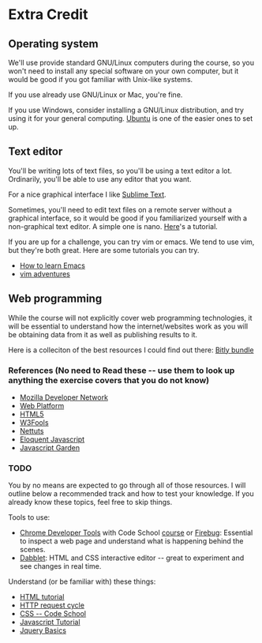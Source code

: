 # Extra Credit

## Operating system
We'll use provide standard GNU/Linux computers during the course, so you won't
need to install any special software on your own computer, but it would be good
if you got familiar with Unix-like systems.

If you use already use GNU/Linux or Mac, you're fine.

If you use Windows, consider installing a GNU/Linux distribution, and try using
it for your general computing. [Ubuntu](http://www.ubuntu.com/download) is one of
the easier ones to set up.

## Text editor
You'll be writing lots of text files, so you'll be using a text editor a lot.
Ordinarily, you'll be able to use any editor that you want.

For a nice graphical interface I like [Sublime Text](http://www.sublimetext.com/).

Sometimes, you'll need to edit text files on a remote server without a graphical
interface, so it would be good if you familiarized yourself with a non-graphical
text editor. A simple one is nano. [Here](http://www.howtogeek.com/howto/42980/the-beginners-guide-to-nano-the-linux-command-line-text-editor/)'s a tutorial.

If you are up for a challenge, you can try vim or emacs. We tend to use vim, but
they're both great. Here are some tutorials you can try.

* [How to learn Emacs](http://david.rothlis.net/emacs/howtolearn.html)
* [vim adventures](http://vim-adventures.com/)

## Web programming

While the course will not explicitly cover web programming technologies, it will be essential to understand how the internet/websites work as you will be obtaining data from it as well as publishing results to it.

Here is a colleciton of the best resources I could find out there: [Bitly bundle](http://bitly.com/bundles/o_57ca5qnmvg/1)

### References (No need to Read these -- use them to look up anything the exercise covers that you do not know)

* [Mozilla Developer Network](https://developer.mozilla.org/en-US/learn)
* [Web Platform](http://docs.webplatform.org/wiki/Main_Page)
* [HTML5](http://www.html5rocks.com/en/)
* [W3Fools](http://www.w3fools.com/)
* [Nettuts](http://net.tutsplus.com/)
* [Eloquent Javascript](http://eloquentjavascript.net/)
* [Javascript Garden](http://bonsaiden.github.io/JavaScript-Garden/)

### TODO

You by no means are expected to go through all of those resources. I will outline below a recommended track and how to test your knowledge.  If you already know these topics, feel free to skip things.

Tools to use:
* [Chrome Developer Tools](https://developers.google.com/chrome-developer-tools/) with Code School [course](http://www.codeschool.com/courses/discover-devtools) or [Firebug](http://getfirebug.com/): Essential to inspect a web page and understand what is happening behind the scenes.
* [Dabblet](http://dabblet.com/): HTML and CSS interactive editor -- great to experiment and see changes in real time.

Understand (or be familiar with) these things:

* [HTML tutorial](http://docs.webplatform.org/wiki/guides/the_basics_of_html)
* [HTTP request cycle](http://stackoverflow.com/questions/4814514/http-request-life-cycle)
* [CSS -- Code School](http://www.codeschool.com/courses/css-cross-country)
* [Javascript Tutorial](http://docs.webplatform.org/wiki/concepts/programming/programming_basics)
* [Jquery Basics](http://www.codeschool.com/courses/try-jquery)

